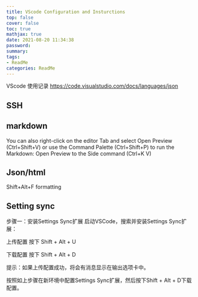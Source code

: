 ```yaml
---
title: VScode Configuration and Insturctions
top: false
cover: false
toc: true
mathjax: true
date: 2021-08-20 11:34:38
password:
summary:
tags:
- ReadMe
categories: ReadMe
---
```


VScode 使用记录
https://code.visualstudio.com/docs/languages/json


## SSH 


## markdown 
You can also right-click on the editor Tab and select Open Preview (Ctrl+Shift+V) or use the Command Palette (Ctrl+Shift+P) to run the Markdown: Open Preview to the Side command (Ctrl+K V)

## Json/html
Shift+Alt+F formatting

## Setting sync
步骤一：安装Settings Sync扩展
启动VSCode，搜索并安装Settings Sync扩展：

上传配置
按下 Shift + Alt + U

下载配置
按下 Shift + Alt + D

提示：如果上传配置成功，将会有消息显示在输出选项卡中。

按照如上步骤在新环境中配置Settings Sync扩展，然后按下Shift + Alt + D下载配置。